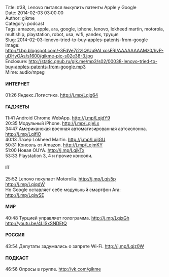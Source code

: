 Title: #38, Lenovo пытался выкупить патенты Apple у Google  
Date: 2014-02-03 03:00:00  
Author: gikme  
Category: podcast  
Tags: amazon, apple, ara, google, iphone, lenovo, lokheed martin, motorola, multiship, playstation, robot, usa, wifi, yandex, труция  
Slug: 2014-02-03-lenovo-tried-to-buy-apples-patents-from-google  
Image: http://1.bp.blogspot.com/-3FdVe7j2zIQ/Uu9ALxcsERI/AAAAAAAAMz0/hvP-uDHyOAs/s1600/gikme-pic-s02e38-3.jpg  
Enclosure: http://static.qnub.ru/gik.me/mp3/s02/00038-lenovo-tried-to-buy-apples-patents-from-google.mp3  
Mime: audio/mpeg

#### ИНТЕРНЕТ

01:26 Яндекс.Логистика. <http://j.mp/Lqjg64>

#### ГАДЖЕТЫ

11:41 Android Chrome WebApp. <http://j.mp/LqjdY9>  
20:35 Модульный iPhone. <http://j.mp/LqjeLx>  
34:47 Американская военная автоматизированная автоколонна.  
<http://j.mp/LqjfiO>  
40:13 Лазер Lokheed Martin. <http://j.mp/LqjlGU>  
50:31 Консоль от Amazon. <http://j.mp/LqjmKY>  
51:00 Новая OUYA. <http://j.mp/LqjkTx>  
53:33 Playstation 3, 4 и прочие консоли.

#### IT

25:52 Lenovo покупает Motorolla. <http://j.mp/Lqjs5p>  
<http://j.mp/LqjqdW>  
Но Google оставляет себе модульный смартфон Ara:  
<http://j.mp/LqjwSE>

#### МИР

40:48 Турцией управляет голограмма. <http://j.mp/LqjxGh>  
<http://youtu.be/4LISxSNDEtQ>

#### РОССИЯ

43:54 Депутаты задумались о запрете Wi-Fi. <http://j.mp/Lqjz0W>

#### ПОДКАСТ

46:56 Опросы в группе. <http://vk.com/gikme>

